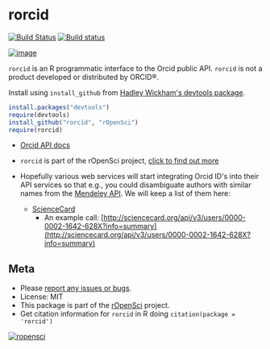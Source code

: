 rorcid
======

[![Build Status](https://api.travis-ci.org/ropensci/rorcid.png)](https://travis-ci.org/ropensci/rorcid)
[![Build status](https://ci.appveyor.com/api/projects/status/vphls55n8h01o8fj/branch/master)](https://ci.appveyor.com/project/sckott/floras/branch/master)

[![image](https://raw.github.com/ropensci/rorcid/master/orcid_64x64.png)](http://orcid.org)

`rorcid` is an R programmatic interface to the Orcid public API. `rorcid` is not a product developed or distributed by ORCID®.

Install using `install_github` from [Hadley Wickham's devtools package](http://github.com/hadley/devtools).

```R
install.packages("devtools")
require(devtools)
install_github("rorcid", "rOpenSci")
require(rorcid)
```

+ [Orcid API docs](http://support.orcid.org/knowledgebase/articles/116874-orcid-api-guide)

+ `rorcid` is part of the rOpenSci project, [click to find out more](http://ropensci.org/)

+ Hopefully various web services will start integrating Orcid ID's into their API services so that e.g., you could disambiguate authors with similar names from the [Mendeley API](URL). We will keep a list of them here:
	+ [ScienceCard](http://sciencecard.org)
		+ An example call: [http://sciencecard.org/api/v3/users/0000-0002-1642-628X?info=summary](http://sciencecard.org/api/v3/users/0000-0002-1642-628X?info=summary)

## Meta

* Please [report any issues or bugs](https://github.com/ropensci/rorcid/issues).
* License: MIT
* This package is part of the [rOpenSci](http://ropensci.org/packages) project.
* Get citation information for `rorcid` in R doing `citation(package = 'rorcid')`

[![ropensci](http://ropensci.org/public_images/github_footer.png)](http://ropensci.org)
